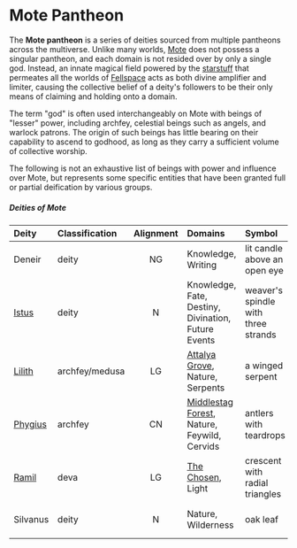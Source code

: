 # Mote Pantheon

The **Mote pantheon** is a series of deities sourced from multiple pantheons across the multiverse. Unlike many worlds, [Mote](../mote/mote.md) does not possess a singular pantheon, and each domain is not resided over by only a single god. Instead, an innate magical field powered by the [starstuff](../artifacts/starstuff.md) that permeates all the worlds of [Fellspace](../astronomy/fellspace.md) acts as both divine amplifier and limiter, causing the collective belief of a deity's followers to be their only means of claiming and holding onto a domain.

The term "god" is often used interchangeably on Mote with beings of "lesser" power, including archfey, celestial beings such as angels, and warlock patrons. The origin of such beings has little bearing on their capability to ascend to godhood, as long as they carry a sufficient volume of collective worship.

The following is not an exhaustive list of beings with power and influence over Mote, but represents some specific entities that have been granted full or partial deification by various groups.

##### Deities of Mote
|  Deity | Classification | Alignment | Domains | Symbol | Pantheon |
|:-------|:-|:---------:|:--------|:-------|:-|
| Deneir | deity | NG | Knowledge, Writing | lit candle above an open eye | The Forgotten Realms |
| [Istus](istus.md) | deity | N | Knowledge, Fate, Destiny, Divination, Future Events | weaver's spindle with three strands | Greyhawk |
| [Lilith](lilith.md) | archfey/medusa | LG | [Attalya Grove](../mote/esterfell/lenya/attalya-grove.md), Nature, Serpents | a winged serpent | Mote |
| [Phygius](phygius.md) | archfey | CN | [Middlestag Forest](../mote/esterfell/lenya/middlestag-forest.md), Nature, Feywild, Cervids | antlers with teardrops | Mote |
| [Ramil](ramil.md) | deva | LG | [The Chosen](../organizations/the-chosen/the-chosen.md), Light | crescent with radial triangles | Mote |
| Silvanus | deity | N | Nature, Wilderness | oak leaf | The Forgotten Realms |
